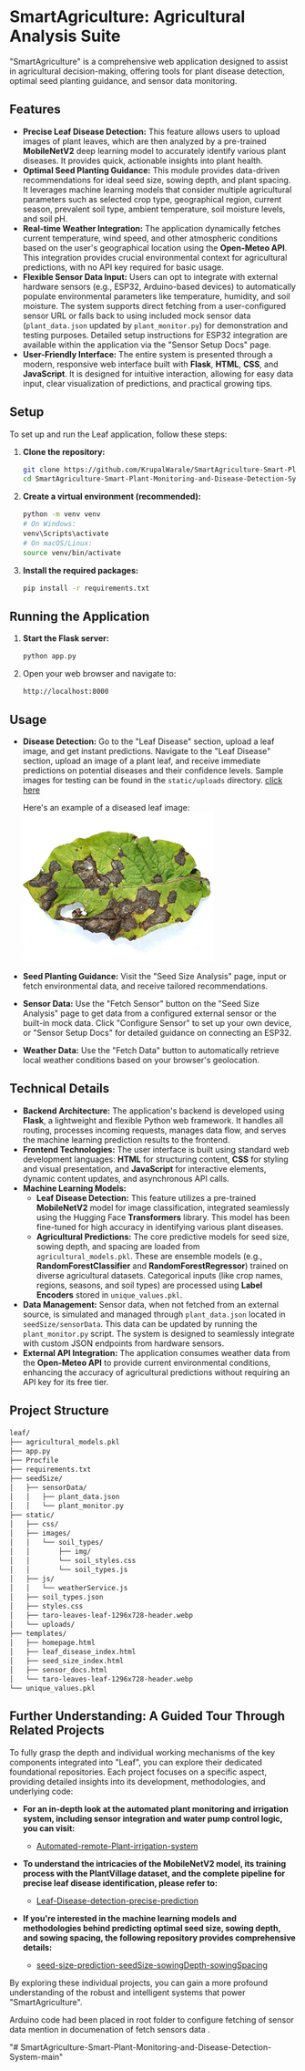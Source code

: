 # SmartAgriculture: Agricultural Analysis Suite

"SmartAgriculture" is a comprehensive web application designed to assist in agricultural decision-making, offering tools for plant disease detection, optimal seed planting guidance, and sensor data monitoring.

## Features

*   **Precise Leaf Disease Detection:** This feature allows users to upload images of plant leaves, which are then analyzed by a pre-trained **MobileNetV2** deep learning model to accurately identify various plant diseases. It provides quick, actionable insights into plant health.
*   **Optimal Seed Planting Guidance:** This module provides data-driven recommendations for ideal seed size, sowing depth, and plant spacing. It leverages machine learning models that consider multiple agricultural parameters such as selected crop type, geographical region, current season, prevalent soil type, ambient temperature, soil moisture levels, and soil pH.
*   **Real-time Weather Integration:** The application dynamically fetches current temperature, wind speed, and other atmospheric conditions based on the user's geographical location using the **Open-Meteo API**. This integration provides crucial environmental context for agricultural predictions, with no API key required for basic usage.
*   **Flexible Sensor Data Input:** Users can opt to integrate with external hardware sensors (e.g., ESP32, Arduino-based devices) to automatically populate environmental parameters like temperature, humidity, and soil moisture. The system supports direct fetching from a user-configured sensor URL or falls back to using included mock sensor data (`plant_data.json` updated by `plant_monitor.py`) for demonstration and testing purposes. Detailed setup instructions for ESP32 integration are available within the application via the "Sensor Setup Docs" page.
*   **User-Friendly Interface:** The entire system is presented through a modern, responsive web interface built with **Flask**, **HTML**, **CSS**, and **JavaScript**. It is designed for intuitive interaction, allowing for easy data input, clear visualization of predictions, and practical growing tips.

## Setup

To set up and run the Leaf application, follow these steps:

1.  **Clone the repository:**

    ```bash
    git clone https://github.com/KrupalWarale/SmartAgriculture-Smart-Plant-Monitoring-and-Disease-Detection-System.git
    cd SmartAgriculture-Smart-Plant-Monitoring-and-Disease-Detection-System

    ```

2.  **Create a virtual environment (recommended):**

    ```bash
    python -m venv venv
    # On Windows:
    venv\Scripts\activate
    # On macOS/Linux:
    source venv/bin/activate
    ```

3.  **Install the required packages:**

    ```bash
    pip install -r requirements.txt
    ```

## Running the Application

1.  **Start the Flask server:**

    ```bash
    python app.py
    ```

2.  Open your web browser and navigate to:

    ```
    http://localhost:8000
    ```

## Usage

*   **Disease Detection:** Go to the "Leaf Disease" section, upload a leaf image, and get instant predictions. Navigate to the "Leaf Disease" section, upload an image of a plant leaf, and receive immediate predictions on potential diseases and their confidence levels. Sample images for testing can be found in the `static/uploads` directory. [click here](https://github.com/KrupalWarale/SmartAgriculture-Smart-Plant-Monitoring-and-Disease-Detection-System/tree/main/static/uploads)

    Here's an example of a diseased leaf image:
    <br>
    ![Sample Diseased Leaf](static/uploads/Alternaria_Leaf_resized.jpg)
*   **Seed Planting Guidance:** Visit the "Seed Size Analysis" page, input or fetch environmental data, and receive tailored recommendations.
*   **Sensor Data:** Use the "Fetch Sensor" button on the "Seed Size Analysis" page to get data from a configured external sensor or the built-in mock data. Click "Configure Sensor" to set up your own device, or "Sensor Setup Docs" for detailed guidance on connecting an ESP32.
*   **Weather Data:** Use the "Fetch Data" button to automatically retrieve local weather conditions based on your browser's geolocation.

## Technical Details

*   **Backend Architecture:** The application's backend is developed using **Flask**, a lightweight and flexible Python web framework. It handles all routing, processes incoming requests, manages data flow, and serves the machine learning prediction results to the frontend.
*   **Frontend Technologies:** The user interface is built using standard web development languages: **HTML** for structuring content, **CSS** for styling and visual presentation, and **JavaScript** for interactive elements, dynamic content updates, and asynchronous API calls.
*   **Machine Learning Models:**
    *   **Leaf Disease Detection:** This feature utilizes a pre-trained **MobileNetV2** model for image classification, integrated seamlessly using the Hugging Face **Transformers** library. This model has been fine-tuned for high accuracy in identifying various plant diseases.
    *   **Agricultural Predictions:** The core predictive models for seed size, sowing depth, and spacing are loaded from `agricultural_models.pkl`. These are ensemble models (e.g., **RandomForestClassifier** and **RandomForestRegressor**) trained on diverse agricultural datasets. Categorical inputs (like crop names, regions, seasons, and soil types) are processed using **Label Encoders** stored in `unique_values.pkl`.
*   **Data Management:** Sensor data, when not fetched from an external source, is simulated and managed through `plant_data.json` located in `seedSize/sensorData`. This data can be updated by running the `plant_monitor.py` script. The system is designed to seamlessly integrate with custom JSON endpoints from hardware sensors.
*   **External API Integration:** The application consumes weather data from the **Open-Meteo API** to provide current environmental conditions, enhancing the accuracy of agricultural predictions without requiring an API key for its free tier.

## Project Structure

```
leaf/
├── agricultural_models.pkl
├── app.py
├── Procfile
├── requirements.txt
├── seedSize/
│   ├── sensorData/
│   │   ├── plant_data.json
│   │   └── plant_monitor.py
├── static/
│   ├── css/
│   ├── images/
│   │   └── soil_types/
│   │       ├── img/
│   │       └── soil_styles.css
│   │       └── soil_types.js
│   ├── js/
│   │   └── weatherService.js
│   ├── soil_types.json
│   ├── styles.css
│   ├── taro-leaves-leaf-1296x728-header.webp
│   └── uploads/
├── templates/
│   ├── homepage.html
│   ├── leaf_disease_index.html
│   ├── seed_size_index.html
│   ├── sensor_docs.html
│   └── taro-leaves-leaf-1296x728-header.webp
└── unique_values.pkl
```

## Further Understanding: A Guided Tour Through Related Projects

To fully grasp the depth and individual working mechanisms of the key components integrated into "Leaf", you can explore their dedicated foundational repositories. Each project focuses on a specific aspect, providing detailed insights into its development, methodologies, and underlying code:

*   **For an in-depth look at the automated plant monitoring and irrigation system, including sensor integration and water pump control logic, you can visit:**
    *   [Automated-remote-Plant-irrigation-system](https://github.com/KrupalWarale/Automated-remote-Plant-irrigation-system)

*   **To understand the intricacies of the MobileNetV2 model, its training process with the PlantVillage dataset, and the complete pipeline for precise leaf disease identification, please refer to:**
    *   [Leaf-Disease-detection-precise-prediction](https://github.com/KrupalWarale/Leaf-Disease-detection-precise-prediction)

*   **If you're interested in the machine learning models and methodologies behind predicting optimal seed size, sowing depth, and sowing spacing, the following repository provides comprehensive details:**
    *   [seed-size-prediction-seedSize-sowingDepth-sowingSpacing](https://github.com/KrupalWarale/seed-size-prediction-seedSize-sowingDepth-sowingSpacing)

By exploring these individual projects, you can gain a more profound understanding of the robust and intelligent systems that power "SmartAgriculture".

Arduino code had been placed in root folder to configure fetching of sensor data mention in documenation of fetch sensors data . 


"# SmartAgriculture-Smart-Plant-Monitoring-and-Disease-Detection-System-main" 
